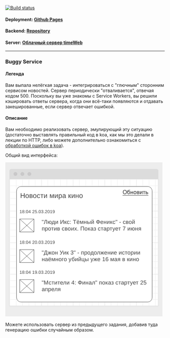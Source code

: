 [![Build status](https://ci.appveyor.com/api/projects/status/0vi6tb8s5nmrkx3r/branch/master?svg=true)](https://ci.appveyor.com/project/Sergius92739/ahj-12-3-workers-buggy-service-f/branch/master)

#### Deployment: <a href="https://sergius92739.github.io/ahj-12.3-workers_buggy_service_f/">Github Pages</a>
#### Backend: <a href="https://github.com/Sergius92739/ahj-12.3-workers_buggy_service_b">Repository</a>
#### Server: <a href="https://ahj-12-3.sergem.xyz/">Облачный сервер timeWeb</a>

---

### Buggy Service

#### Легенда

Вам выпала нелёгкая задача - интегрироваться с "глючным" сторонним сервисом новостей. Сервер периодически "отваливается", отвечая кодом 500. Поскольку вы уже знакомы с Service Workers, вы решили кэшировать ответы сервера, когда они всё-таки появляются и отдавать закешированные, если сервер отвечает ошибкой.

#### Описание

Вам необходимо реализовать сервер, эмулирующий эту ситуацию (достаточно выставлять правильный код в koa, как мы это делали в лекции по HTTP, либо можете дополнительно ознакомиться с [обработкой ошибок в koa](https://github.com/koajs/koa/wiki/Error-Handling)).

Общий вид интерфейса:

![](./pic/buggy.png)

Можете использовать сервер из предыдущего задания, добавив туда генерацию ошибки случайным образом.
